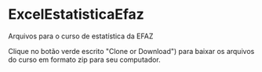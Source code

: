 # ExcelEstatisticaEfaz
Arquivos para o curso de estatística da EFAZ

Clique no botão verde escrito "Clone or Download") para baixar os arquivos do curso em formato zip para seu computador.
